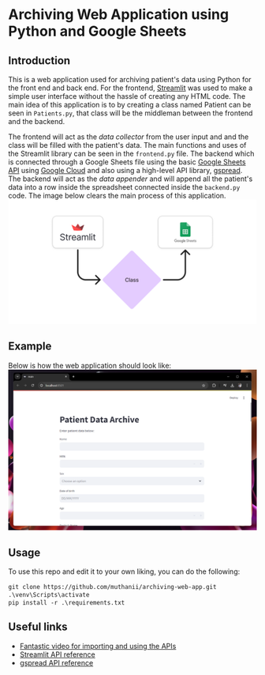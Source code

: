 # Archiving Web Application using Python and Google Sheets

## Introduction
This is a web application used for archiving patient's data using Python for the front end and back end. For the frontend, [Streamlit](https://streamlit.io/) was used to make a simple user interface without the hassle of creating any HTML code. The main idea of this application is to by creating a class named Patient can be seen in ``Patients.py``, that class will be the middleman between the frontend and the backend. 

The frontend will act as the *data collector* from the user input and and the class will be filled with the patient's data. The main functions and uses of the Streamlit library can be seen in the ``frontend.py`` file. The backend which is connected through a Google Sheets file using the basic [Google Sheets API](https://developers.google.com/sheets/api/guides/concepts) using [Google Cloud](https://cloud.google.com/) and also using a high-level API library, [gspread](https://github.com/burnash/gspread). The backend will act as the *data appender* and will append all the patient's data into a row inside the spreadsheet connected inside the ``backend.py`` code. The image below clears the main process of this application.
![Idea of the process.](img/process.png)

## Example
Below is how the web application should look like:
![Result of the web application.](img/result.png)

## Usage
To use this repo and edit it to your own liking, you can do the following:
```
git clone https://github.com/muthanii/archiving-web-app.git
.\venv\Scripts\activate
pip install -r .\requirements.txt
```

## Useful links
- [Fantastic video for importing and using the APIs](https://www.youtube.com/watch?v=zCEJurLGFRk&t=355s)
- [Streamlit API reference](https://docs.streamlit.io/)
- [gspread API reference](https://docs.gspread.org/en/v6.0.0/)
